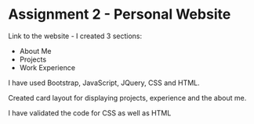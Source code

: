 # Assignment 2 - Personal Website

Link to the website -
I created 3 sections:

- About Me
- Projects
- Work Experience


 I have used Bootstrap, JavaScript, JQuery, CSS and HTML.
 
 Created card layout for displaying projects, experience and the about me.
 
 I have validated the code for CSS as well as HTML
